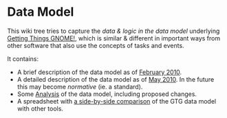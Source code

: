 # Data Model

This wiki tree tries to capture the *data & logic in the data model*
underlying [Getting Things GNOME!](index), which is similar & different
in important ways from other software that also use the concepts of
tasks and events.

It contains:

- A brief description of the data model as of [February 2010](pre2020/data_model_feb2010).
- A detailed description of the data model as of [May 2010](pre2020/data_model_may2010).
  In the future this may become *normative* (ie. a standard).
- Some [Analysis](pre2020/data_model_analysis) of the data model,
  including proposed changes.
- A spreadsheet with [a side-by-side comparison](http://spreadsheets.google.com/ccc?key=0AhRkDXhnjLt8dHM3MmZ0YmJnMm1UM1hySFNlaDBVc1E&hl=en_GB)
  of the GTG data model with other tools.
